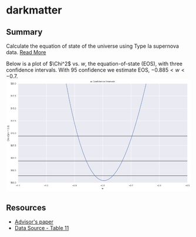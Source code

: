 # darkmatter

## Summary
Calculate the equation of state of the universe using Type Ia supernova data. [Read More](https://brandontouchet.com/blog/posts/2011-05-20-DarkMatter/)

Below is a plot of $\Chi^2$ vs. $w$, the equation-of-state (EOS), with three confidence intervals. With $95%$ confidence we estimate EOS, $-0.885<w<-0.7$.
![equation of state](images/W_ConfidenceIntervals.png)



## Resources

* [Advisor's paper](https://arxiv.org/pdf/astro-ph/0112526.pdf)
* [Data Source - Table 11](https://arxiv.org/pdf/0804.4142.pdf)

